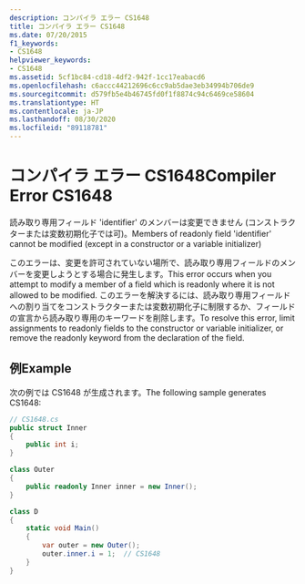 ```yaml
---
description: コンパイラ エラー CS1648
title: コンパイラ エラー CS1648
ms.date: 07/20/2015
f1_keywords:
- CS1648
helpviewer_keywords:
- CS1648
ms.assetid: 5cf1bc84-cd18-4df2-942f-1cc17eabacd6
ms.openlocfilehash: c6accc44212696c6cc9ab5dae3eb34994b706de9
ms.sourcegitcommit: d579fb5e4b46745fd0f1f8874c94c6469ce58604
ms.translationtype: HT
ms.contentlocale: ja-JP
ms.lasthandoff: 08/30/2020
ms.locfileid: "89118781"
---
```

# <a name="compiler-error-cs1648"></a><span data-ttu-id="7a645-103">コンパイラ エラー CS1648</span><span class="sxs-lookup"><span data-stu-id="7a645-103">Compiler Error CS1648</span></span>

<span data-ttu-id="7a645-104">読み取り専用フィールド 'identifier' のメンバーは変更できません (コンストラクターまたは変数初期化子では可)。</span><span class="sxs-lookup"><span data-stu-id="7a645-104">Members of readonly field 'identifier' cannot be modified (except in a constructor or a variable initializer)</span></span>

 <span data-ttu-id="7a645-105">このエラーは、変更を許可されていない場所で、読み取り専用フィールドのメンバーを変更しようとする場合に発生します。</span><span class="sxs-lookup"><span data-stu-id="7a645-105">This error occurs when you attempt to modify a member of a field which is readonly where it is not allowed to be modified.</span></span> <span data-ttu-id="7a645-106">このエラーを解決するには、読み取り専用フィールドへの割り当てをコンストラクターまたは変数初期化子に制限するか、フィールドの宣言から読み取り専用のキーワードを削除します。</span><span class="sxs-lookup"><span data-stu-id="7a645-106">To resolve this error, limit assignments to readonly fields to the constructor or variable initializer, or remove the readonly keyword from the declaration of the field.</span></span>

## <a name="example"></a><span data-ttu-id="7a645-107">例</span><span class="sxs-lookup"><span data-stu-id="7a645-107">Example</span></span>

 <span data-ttu-id="7a645-108">次の例では CS1648 が生成されます。</span><span class="sxs-lookup"><span data-stu-id="7a645-108">The following sample generates CS1648:</span></span>

```csharp
// CS1648.cs
public struct Inner
{
    public int i;
}

class Outer
{
    public readonly Inner inner = new Inner();
}

class D
{
    static void Main()
    {
        var outer = new Outer();
        outer.inner.i = 1;  // CS1648
    }
}
```
